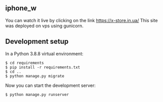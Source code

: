 iphone_w
--------------
You can watch it live by clicking on the link https://x-store.in.ua/
This site was deployed on vps using gunicorn.

Development setup
---------------
In a Python 3.8.8 virtual environment:

    $ cd requirements
    $ pip install -r requirements.txt
    $ cd ..
    $ python manage.py migrate

Now you can start the development server:

    $ python manage.py runserver

    

